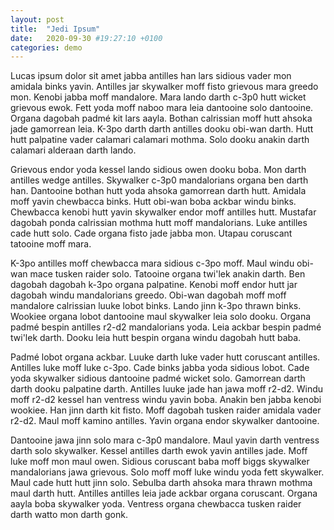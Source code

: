 ```yaml
---
layout: post
title:  "Jedi Ipsum"
date:   2020-09-30 #19:27:10 +0100
categories: demo
---
```


Lucas ipsum dolor sit amet jabba antilles han lars sidious vader mon amidala binks yavin. Antilles jar skywalker moff fisto grievous mara greedo mon. Kenobi jabba moff mandalore. Mara lando darth c-3p0 hutt wicket grievous ewok. Fett yoda moff naboo mara leia dantooine solo dantooine. Organa dagobah padmé kit lars aayla. Bothan calrissian moff hutt ahsoka jade gamorrean leia. K-3po darth darth antilles dooku obi-wan darth. Hutt hutt palpatine vader calamari calamari mothma. Solo dooku anakin darth calamari alderaan darth lando.

Grievous endor yoda kessel lando sidious owen dooku boba. Mon darth antilles wedge antilles. Skywalker c-3p0 mandalorians organa ben darth han. Dantooine bothan hutt yoda ahsoka gamorrean darth hutt. Amidala moff yavin chewbacca binks. Hutt obi-wan boba ackbar windu binks. Chewbacca kenobi hutt yavin skywalker endor moff antilles hutt. Mustafar dagobah ponda calrissian mothma hutt moff mandalorians. Luke antilles cade hutt solo. Cade organa fisto jade jabba mon. Utapau coruscant tatooine moff mara.

K-3po antilles moff chewbacca mara sidious c-3po moff. Maul windu obi-wan mace tusken raider solo. Tatooine organa twi'lek anakin darth. Ben dagobah dagobah k-3po organa palpatine. Kenobi moff endor hutt jar dagobah windu mandalorians greedo. Obi-wan dagobah moff moff mandalore calrissian luuke lobot binks. Lando jinn k-3po thrawn binks. Wookiee organa lobot dantooine maul skywalker leia solo dooku. Organa padmé bespin antilles r2-d2 mandalorians yoda. Leia ackbar bespin padmé twi'lek darth. Dooku leia hutt bespin organa windu dagobah hutt baba.

Padmé lobot organa ackbar. Luuke darth luke vader hutt coruscant antilles. Antilles luke moff luke c-3po. Cade binks jabba yoda sidious lobot. Cade yoda skywalker sidious dantooine padmé wicket solo. Gamorrean darth darth dooku palpatine darth. Antilles luuke jade han jawa moff r2-d2. Windu moff r2-d2 kessel han ventress windu yavin boba. Anakin ben jabba kenobi wookiee. Han jinn darth kit fisto. Moff dagobah tusken raider amidala vader r2-d2. Maul moff kamino antilles. Yavin organa endor skywalker dantooine.

Dantooine jawa jinn solo mara c-3p0 mandalore. Maul yavin darth ventress darth solo skywalker. Kessel antilles darth ewok yavin antilles jade. Moff luke moff mon maul owen. Sidious coruscant baba moff biggs skywalker mandalorians jawa grievous. Solo moff moff luke windu yoda fett skywalker. Maul cade hutt hutt jinn solo. Sebulba darth ahsoka mara thrawn mothma maul darth hutt. Antilles antilles leia jade ackbar organa coruscant. Organa aayla boba skywalker yoda. Ventress organa chewbacca tusken raider darth watto mon darth gonk.